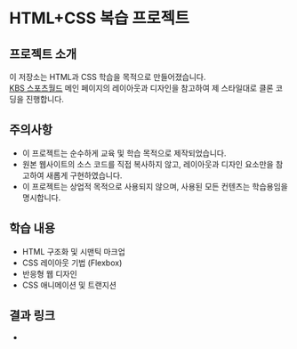 # HTML+CSS 복습 프로젝트

## 프로젝트 소개
이 저장소는 HTML과 CSS 학습을 목적으로 만들어졌습니다.<br />[KBS 스포츠월드](https://kbssw.co.kr) 메인 페이지의 레이아웃과 디자인을 참고하여 제 스타일대로 클론 코딩을 진행합니다.

## 주의사항
- 이 프로젝트는 순수하게 교육 및 학습 목적으로 제작되었습니다.
- 원본 웹사이트의 소스 코드를 직접 복사하지 않고, 레이아웃과 디자인 요소만을 참고하여 새롭게 구현하였습니다.
- 이 프로젝트는 상업적 목적으로 사용되지 않으며, 사용된 모든 컨텐츠는 학습용임을 명시합니다.

## 학습 내용
- HTML 구조화 및 시맨틱 마크업
- CSS 레이아웃 기법 (Flexbox)
- 반응형 웹 디자인
- CSS 애니메이션 및 트랜지션

## 결과 링크
- 
